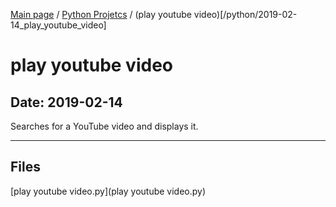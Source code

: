 [Main page](/) / [Python Projetcs](/python) / (play youtube video)[/python/2019-02-14_play_youtube_video]

# play youtube video

## Date: 2019-02-14

Searches for a YouTube video and displays it.

-----

## Files

[play youtube video.py](play youtube video.py)
